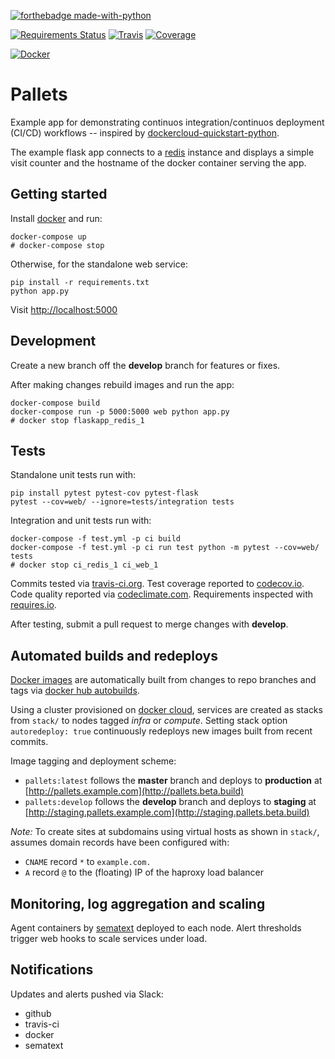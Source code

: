 [![forthebadge made-with-python](http://ForTheBadge.com/images/badges/made-with-python.svg)](https://www.python.org/)

[![Requirements Status](https://requires.io/github/denislour/pallets/requirements.svg?branch=master)](https://requires.io/github/denislour/pallets/requirements/?branch=master)
[![Travis](https://travis-ci.org/denislour/pallets.svg?branch=master)](https://travis-ci.org/denislour/pallets)
[![Coverage](https://codecov.io/gh/denislour/pallets/branch/master/graph/badge.svg)](https://codecov.io/gh/denislour/pallets)
<!-- [![Code Climate](https://codeclimate.com/github/denislour/pallets/badges/gpa.svg)](https://codeclimate.com/github/denislour/pallets) -->
[![Docker](https://img.shields.io/docker/automated/jrottenberg/ffmpeg.svg?maxAge=2592000)]()

# Pallets

Example app for demonstrating continuos integration/continuos deployment (CI/CD) workflows -- inspired by [dockercloud-quickstart-python](https://github.com/docker/dockercloud-quickstart-python).

The example flask app connects to a [redis](http://redis.io/) instance and displays a simple visit counter and the hostname of the docker container serving the app.

## Getting started

Install [docker](https://docs.docker.com/engine/installation/) and run:

```shell
docker-compose up
# docker-compose stop
```

Otherwise, for the standalone web service:

```shell
pip install -r requirements.txt
python app.py
```

Visit [http://localhost:5000](http://localhost:5000)

## Development

Create a new branch off the **develop** branch for features or fixes.

After making changes rebuild images and run the app:

```shell
docker-compose build
docker-compose run -p 5000:5000 web python app.py
# docker stop flaskapp_redis_1
```

## Tests

Standalone unit tests run with:

```shell
pip install pytest pytest-cov pytest-flask
pytest --cov=web/ --ignore=tests/integration tests
```

Integration and unit tests run with:

```shell
docker-compose -f test.yml -p ci build
docker-compose -f test.yml -p ci run test python -m pytest --cov=web/ tests
# docker stop ci_redis_1 ci_web_1
```

Commits tested via [travis-ci.org](https://travis-ci.org/denislour/pallets). Test coverage reported to [codecov.io](https://codecov.io/gh/denislour/pallets). Code quality reported via [codeclimate.com](https://codeclimate.com/github/denislour/pallets). Requirements inspected with [requires.io](https://requires.io/github/denislour/pallets/requirements).

After testing, submit a pull request to merge changes with **develop**.

## Automated builds and redeploys

[Docker images](https://hub.docker.com/r/brenn/pallets/tags/) are automatically built from changes to repo branches and tags via [docker hub autobuilds](https://docs.docker.com/docker-hub/github/).

Using a cluster provisioned on [docker cloud](https://cloud.docker.com/), services are created as stacks from `stack/` to nodes tagged _infra_ or _compute_. Setting stack option `autoredeploy: true` continuously redeploys new images built from recent commits.

Image tagging and deployment scheme:

- `pallets:latest` follows the **master** branch and deploys to **production** at [http://pallets.example.com](http://pallets.beta.build)
- `pallets:develop` follows the **develop** branch and deploys to **staging** at [http://staging.pallets.example.com](http://staging.pallets.beta.build)

_Note:_ To create sites at subdomains using virtual hosts as shown in `stack/`, assumes domain records have been configured with:

- `CNAME` record `*` to `example.com.`
- `A` record `@` to the (floating) IP of the haproxy load balancer

## Monitoring, log aggregation and scaling

Agent containers by [sematext](https://github.com/sematext/sematext-agent-docker) deployed to each node. Alert thresholds trigger web hooks to scale services under load.

## Notifications

Updates and alerts pushed via Slack:

- github
- travis-ci
- docker
- sematext
